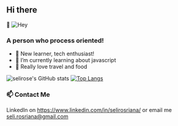 ## Hi there 
👋
![Hey](https://res.cloudinary.com/dnreeuxye/image/upload/v1619715412/Oranye_Sederhana_Minimalis_Lucu_Kartu_Pos_ai76om.jpg)

### A person who process oriented!
- 🔭 New learner, tech enthusiast!
- 🌱 I’m currently learning about javascript
- 🥘 Really love travel and food 

![selirose's GitHub stats](https://github-readme-stats.vercel.app/api?username=selirose&hide=contribs,prs) [![Top Langs](https://github-readme-stats.vercel.app/api/top-langs/?username=selirose&layout=compact)](https://github.com/selirose/github-readme-stats)


### 📫 Contact Me
LinkedIn on https://www.linkedin.com/in/selirosriana/ or email me seli.rosriana@gmail.com
